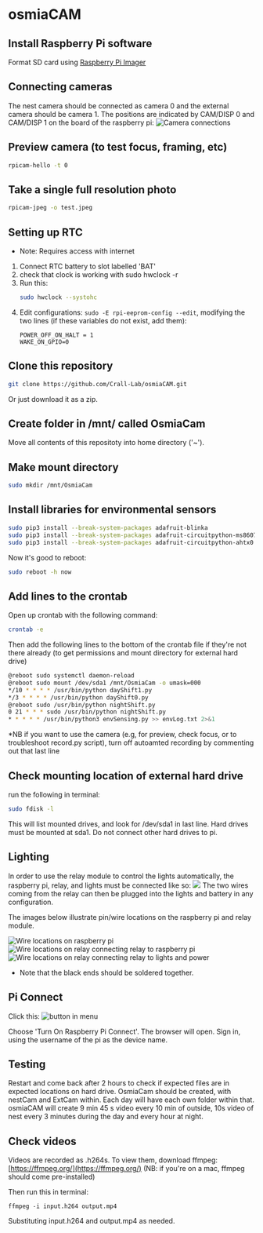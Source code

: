 # osmiaCAM

## Install Raspberry Pi software
Format SD card using [Raspberry Pi Imager](https://www.raspberrypi.com/software/)

## Connecting cameras
The nest camera should be connected as camera 0 and the external camera should be camera 1. The positions are indicated by CAM/DISP 0 and CAM/DISP 1 on the board of the raspberry pi:
![Camera connections](guideImages/camera.jpg)

## Preview camera (to test focus, framing, etc)
```bash
rpicam-hello -t 0
```

## Take a single full resolution photo
```bash
rpicam-jpeg -o test.jpeg
```

## Setting up RTC
* Note: Requires access with internet
1. Connect RTC battery to slot labelled 'BAT'
2. check that clock is working with sudo hwclock -r
3. Run this:
   ```bash
   sudo hwclock --systohc
   ```
5. Edit configurations: ```sudo -E rpi-eeprom-config --edit```, modifying the two lines (if these variables do not exist, add them):
   ```
   POWER_OFF_ON_HALT = 1
   WAKE_ON_GPIO=0
   ```

## Clone this repository
```bash
git clone https://github.com/Crall-Lab/osmiaCAM.git
```
Or just download it as a zip.

## Create folder in /mnt/ called OsmiaCam
Move all contents of this repositoty into home directory ('~').

## Make mount directory
```bash
sudo mkdir /mnt/OsmiaCam
```

## Install libraries for environmental sensors
```bash
sudo pip3 install --break-system-packages adafruit-blinka
sudo pip3 install --break-system-packages adafruit-circuitpython-ms8607
sudo pip3 install --break-system-packages adafruit-circuitpython-ahtx0
```

Now it's good to reboot:
```bash
sudo reboot -h now
```

## Add lines to the crontab
Open up crontab with the following command:
```bash
crontab -e
```
Then add the following lines to the bottom of the crontab file if they're not there already (to get permissions and mount directory for external hard drive)
```bash
@reboot sudo systemctl daemon-reload
@reboot sudo mount /dev/sda1 /mnt/OsmiaCam -o umask=000
*/10 * * * * /usr/bin/python dayShift1.py
*/3 * * * * /usr/bin/python dayShift0.py
@reboot sudo /usr/bin/python nightShift.py
0 21 * * * sudo /usr/bin/python nightShift.py
* * * * * /usr/bin/python3 envSensing.py >> envLog.txt 2>&1
```
*NB if you want to use the camera (e.g, for preview, check focus, or to troubleshoot record.py script), turn off autoamted recording by commenting out that last line

## Check mounting location of external hard drive
run the following in terminal:
```bash
sudo fdisk -l
```
This will list mounted drives, and look for /dev/sda1 in last line.
Hard drives must be mounted at sda1. Do not connect other hard drives to pi.

## Lighting
In order to use the relay module to control the lights automatically, the raspberry pi, relay, and lights must be connected like so:
![](guideImages/lightsOverview.jpg)
The two wires coming from the relay can then be plugged into the lights and battery in any configuration.

The images below illustrate pin/wire locations on the raspberry pi and relay module.

![Wire locations on raspberry pi](guideImages/lightsPi2Relay.jpg)
![Wire locations on relay connecting relay to raspberry pi](guideImages/lightsRelay2Pi.jpg)
![Wire locations on relay connecting relay to lights and power](guideImages/lightsRelay2Lights.jpg)
* Note that the black ends should be soldered together.

## Pi Connect
Click this:
![button in menu](guideImages/piConnect.jpg)

Choose 'Turn On Raspberry Pi Connect'. The browser will open. Sign in, using the username of the pi as the device name.

## Testing
Restart and come back after 2 hours to check if expected files are in expected locations on hard drive. OsmiaCam should be created, with nestCam and ExtCam within. Each day will have each own folder within that. osmiaCAM will create 9 min 45 s video every 10 min of outside, 10s video of nest every 3 minutes during the day and every hour at night.

## Check videos
Videos are recorded as .h264s. To view them, download ffmpeg: [https://ffmpeg.org/](https://ffmpeg.org/) (NB: if you're on a mac, ffmpeg should come pre-installed)

Then run this in terminal:
```
ffmpeg -i input.h264 output.mp4
```
Substituting input.h264 and output.mp4 as needed.
